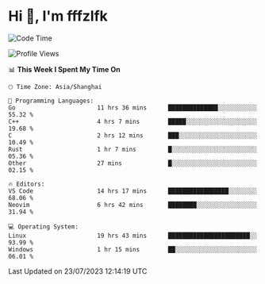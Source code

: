 # Hi 👋, I'm fffzlfk

<!--START_SECTION:waka-->
![Code Time](http://img.shields.io/badge/Code%20Time-330%20hrs%209%20mins-blue)

![Profile Views](http://img.shields.io/badge/Profile%20Views-0-blue)

📊 **This Week I Spent My Time On** 

```text
🕑︎ Time Zone: Asia/Shanghai

💬 Programming Languages: 
Go                       11 hrs 36 mins      ██████████████░░░░░░░░░░░   55.32 % 
C++                      4 hrs 7 mins        █████░░░░░░░░░░░░░░░░░░░░   19.68 % 
C                        2 hrs 12 mins       ███░░░░░░░░░░░░░░░░░░░░░░   10.49 % 
Rust                     1 hr 7 mins         █░░░░░░░░░░░░░░░░░░░░░░░░   05.36 % 
Other                    27 mins             █░░░░░░░░░░░░░░░░░░░░░░░░   02.15 % 

🔥 Editors: 
VS Code                  14 hrs 17 mins      █████████████████░░░░░░░░   68.06 % 
Neovim                   6 hrs 42 mins       ████████░░░░░░░░░░░░░░░░░   31.94 % 

💻 Operating System: 
Linux                    19 hrs 43 mins      ███████████████████████░░   93.99 % 
Windows                  1 hr 15 mins        ██░░░░░░░░░░░░░░░░░░░░░░░   06.01 % 
```


 Last Updated on 23/07/2023 12:14:19 UTC
<!--END_SECTION:waka-->
